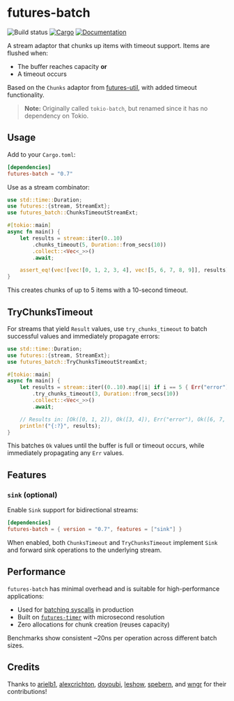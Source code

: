 # futures-batch

![Build status](https://github.com/mre/futures-batch/workflows/Rust/badge.svg)
[![Cargo](https://img.shields.io/crates/v/futures-batch.svg)](https://crates.io/crates/futures-batch)
[![Documentation](https://docs.rs/futures-batch/badge.svg)](https://docs.rs/futures-batch)

A stream adaptor that chunks up items with timeout support. Items are flushed when:
- The buffer reaches capacity **or**
- A timeout occurs

Based on the `Chunks` adaptor from [futures-util](https://github.com/rust-lang/futures-rs), with added timeout functionality.

> **Note:** Originally called `tokio-batch`, but renamed since it has no dependency on Tokio.

## Usage

Add to your `Cargo.toml`:

```toml
[dependencies]
futures-batch = "0.7"
```

Use as a stream combinator:

```rust
use std::time::Duration;
use futures::{stream, StreamExt};
use futures_batch::ChunksTimeoutStreamExt;

#[tokio::main]
async fn main() {
    let results = stream::iter(0..10)
        .chunks_timeout(5, Duration::from_secs(10))
        .collect::<Vec<_>>()
        .await;

    assert_eq!(vec![vec![0, 1, 2, 3, 4], vec![5, 6, 7, 8, 9]], results);
}
```

This creates chunks of up to 5 items with a 10-second timeout.

## TryChunksTimeout 

For streams that yield `Result` values, use `try_chunks_timeout` to batch successful values and immediately propagate errors:

```rust
use std::time::Duration;
use futures::{stream, StreamExt};
use futures_batch::TryChunksTimeoutStreamExt;

#[tokio::main]
async fn main() {
    let results = stream::iter((0..10).map(|i| if i == 5 { Err("error") } else { Ok(i) }))
        .try_chunks_timeout(3, Duration::from_secs(10))
        .collect::<Vec<_>>()
        .await;

    // Results in: [Ok([0, 1, 2]), Ok([3, 4]), Err("error"), Ok([6, 7, 8]), Ok([9])]
    println!("{:?}", results);
}
```

This batches `Ok` values until the buffer is full or timeout occurs, while immediately propagating any `Err` values.

## Features

### `sink` (optional)

Enable `Sink` support for bidirectional streams:

```toml
[dependencies]
futures-batch = { version = "0.7", features = ["sink"] }
```

When enabled, both `ChunksTimeout` and `TryChunksTimeout` implement `Sink` and forward sink operations to the underlying stream.

## Performance

`futures-batch` has minimal overhead and is suitable for high-performance applications:

- Used for [batching syscalls](https://github.com/mre/futures-batch/issues/4) in production
- Built on [`futures-timer`](https://github.com/async-rs/futures-timer) with microsecond resolution
- Zero allocations for chunk creation (reuses capacity)

Benchmarks show consistent ~20ns per operation across different batch sizes.

## Credits

Thanks to [arielb1](https://github.com/arielb1), [alexcrichton](https://github.com/alexcrichton/), [doyoubi](https://github.com/doyoubi), [leshow](https://github.com/leshow), [spebern](https://github.com/spebern), and [wngr](https://github.com/wngr) for their contributions!
